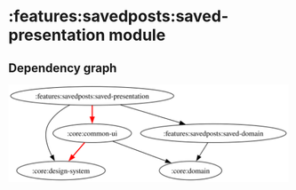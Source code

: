 # :features:savedposts:saved-presentation module
## Dependency graph
![Dependency graph](../../../docs/images/graphs/dep_graph_features_savedposts_saved_presentation.svg)
